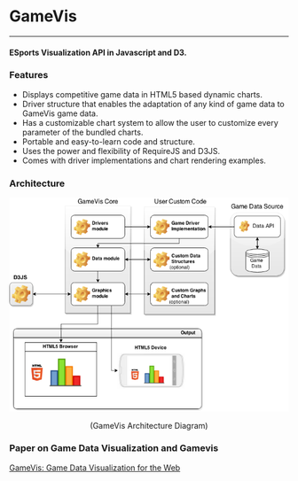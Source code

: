 GameVis
=======

---

#### ESports Visualization API in Javascript and D3.

### Features

-	Displays competitive game data in HTML5 based dynamic charts.
-	Driver structure that enables the adaptation of any kind of game data to GameVis game data.
-	Has a customizable chart system to allow the user to customize every parameter of the bundled charts.
-	Portable and easy-to-learn code and structure.
-	Uses the power and flexibility of RequireJS and D3JS.
-	Comes with driver implementations and chart rendering examples.

### Architecture

![GameVis Architecture Diagram](./misc/gamevis_architecture.png)

<p align="center" font-style="italic" font-size=12px>(GameVis Architecture Diagram)</p>

### Paper on Game Data Visualization and Gamevis
<a href="http://bit.ly/gamevis-article">GameVis: Game Data Visualization for the Web</a>
